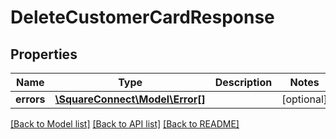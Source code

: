 # DeleteCustomerCardResponse

## Properties
Name | Type | Description | Notes
------------ | ------------- | ------------- | -------------
**errors** | [**\SquareConnect\Model\Error[]**](Error.md) |  | [optional] 

[[Back to Model list]](../README.md#documentation-for-models) [[Back to API list]](../README.md#documentation-for-api-endpoints) [[Back to README]](../README.md)



